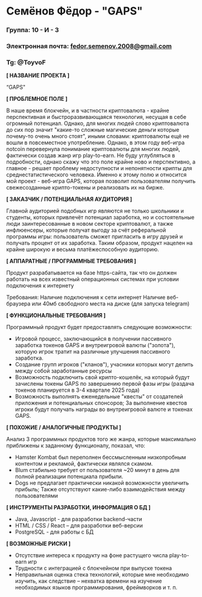 # Семёнов Фёдор - "GAPS"

### Группа: 10 - И - 3
### Электронная почта: fedor.semenov.2008@gmail.com
### Tg: @ToyvoF


**[ НАЗВАНИЕ ПРОЕКТА ]**

“GAPS"

**[ ПРОБЛЕМНОЕ ПОЛЕ ]**

В наше время блокчейн, и в частности криптовалюта - крайне перспективная и быстроразвивающаяся технология, несущая в себе огромный потенциал. Однако, для многих людей слово криптовалюта до сих пор значит "какие-то сложные магические деньги которые почему-то очень много стоят", иными словами: криптовалюты ещё не вошли в повсеместное употребление. Однако, в этом году веб-игра notcoin перевернула понимание криптовалюты для многих людей, фактически создав жанр игр play-to-earn. Не буду углубляться в подробности, однако скажу что это поле крайне ново и перспективно, а главное - решает проблему недоступности и непонятности крипты для среднестатистического человека. Именно к этому полю и относится мой проект - веб-игра GAPS, которая позволит пользователям получить свежесозданные крипто-токены и реализовать их на бирже.


**[ ЗАКАЗЧИК / ПОТЕНЦИАЛЬНАЯ АУДИТОРИЯ ]**

Главной аудиторией подобных игр являются не только школьники и студенты, которых привлечёт потенциал заработка, но и состоятельные люди заинтересованные в новом секторе криптовалют, а также инфлюенсеры, которые получат выгоду за счёт реферальной программы игры: пользователь сможет пригласить в игру друзей и получать процент от их заработка.
Таким образом, продукт нацелен на крайне широкую и весьма платёжеспособную аудиторию.

**[ АППАРАТНЫЕ / ПРОГРАММНЫЕ ТРЕБОВАНИЯ ]**

Продукт разрабатывается на базе https-сайта, так что он должен работать на всех известный операционных системах при условии подключения к интернету

Требования:
Наличие подключения к сети интернет
Наличие веб-браузера или 40мб свободного места на диске (для запуска telegram)

**[ ФУНКЦИОНАЛЬНЫЕ ТРЕБОВАНИЯ ]**

Программный продукт будет предоставлять следующие возможности:
* Игровой процесс, заключающийся в получении пассивного заработка токенов GAPS и внутреигровой валюты ("золота"), которую игрок тратит на различные улучшения пассивного заработка.
* Создание групп игроков ("кланов"), учасники которых могут делить между собой заработанные ресурсы
* Возможность подключить свой крипто-кошелёк, на который будут зачислены токены GAPS по завершению первой фазы игры (раздача токенов планируется в 3-4 квартале 2025 года)
* Возможность выполнять еженедельные "квесты" от создателей приложения и потенциальных спонсоров; За выполнение квестов игроки будут получать награды во внутреигровой валюте и токенах GAPS.

**[ ПОХОЖИЕ / АНАЛОГИЧНЫЕ ПРОДУКТЫ ]**

Анализ 3 программных продуктов того же жанра, которые максимально приближены к заданному функционалу, показал, что:

* Hamster Kombat был переполнен бессмысленным низкопробным контентом и рекламой, фактически являлся скамом.
* Blum стабильно требует от пользователя ~20 минут в день для полной реализации потенциала прибыли.
* Dogs не предлагает практически никакой возможности увеличить прибыль; Также отсутствуют какие-либо взаимодействия между пользователями

**[ ИНСТРУМЕНТЫ РАЗРАБОТКИ, ИНФОРМАЦИЯ О БД ]**

*	Java, Javascript - для разработки backend-части
*	HTML / CSS / React – для разработки веб-версии
*	PostgreSQL - для работы с БД

**[ ВОЗМОЖНЫЕ РИСКИ ]**

* Отсутствие интереса к продукту на фоне растущего числа play-to-earn игр
*	Трудности с интеграцией с блокчейном при выпуске токена
*	Неправильная оценка стека технологий, которые мне необходимо изучить, как следствие – нехватка времени на изучение необходимых языков программирования, фреймворков и т. п.

